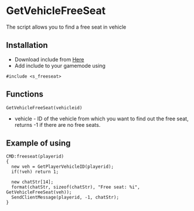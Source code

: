 # GetVehicleFreeSeat
The script allows you to find a free seat in vehicle

## Installation
- Download include from [Here](https://github.com/0xUnxpected/s_freeseat/blob/master/s_freeseat.inc)
- Add include to your gamemode using
```pawn
#include <s_freeseat>
```
## Functions
```pawn
GetVehicleFreeSeat(vehicleid)
```
- vehicle - ID of the vehicle from which you want to find out the free seat, returns -1 if there are no free seats.


## Example of using
```pawn
CMD:freeseat(playerid)
{
  new veh = GetPlayerVehicleID(playerid);
  if(!veh) return 1;

  new chatStr[14];
  format(chatStr, sizeof(chatStr), "Free seat: %i", GetVehicleFreeSeat(veh));
  SendClientMessage(playerid, -1, chatStr);
}
```
